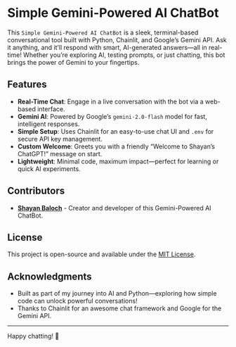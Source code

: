 
# Simple Gemini-Powered AI ChatBot

This `Simple Gemini-Powered AI ChatBot` is a sleek, terminal-based conversational tool built with Python, Chainlit, and Google’s Gemini API. Ask it anything, and it’ll respond with smart, AI-generated answers—all in real-time! Whether you’re exploring AI, testing prompts, or just chatting, this bot brings the power of Gemini to your fingertips.

## Features

- **Real-Time Chat**: Engage in a live conversation with the bot via a web-based interface.
- **Gemini AI**: Powered by Google’s `gemini-2.0-flash` model for fast, intelligent responses.
- **Simple Setup**: Uses Chainlit for an easy-to-use chat UI and `.env` for secure API key management.
- **Custom Welcome**: Greets you with a friendly “Welcome to Shayan’s ChatGPT!” message on start.
- **Lightweight**: Minimal code, maximum impact—perfect for learning or quick AI experiments.


## Contributors
- **[Shayan Baloch](https://github.com/shayanbalochofficial)** - Creator and developer of this Gemini-Powered AI ChatBot.

## License
This project is open-source and available under the [MIT License](https://opensource.org/licenses/MIT).

## Acknowledgments
- Built as part of my journey into AI and Python—exploring how simple code can unlock powerful conversations!
- Thanks to Chainlit for an awesome chat framework and Google for the Gemini API.

---

Happy chatting! 🚀
